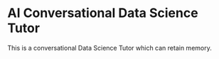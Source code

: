 # AI Conversational Data Science Tutor
 This is a conversational Data Science Tutor which can retain memory.
